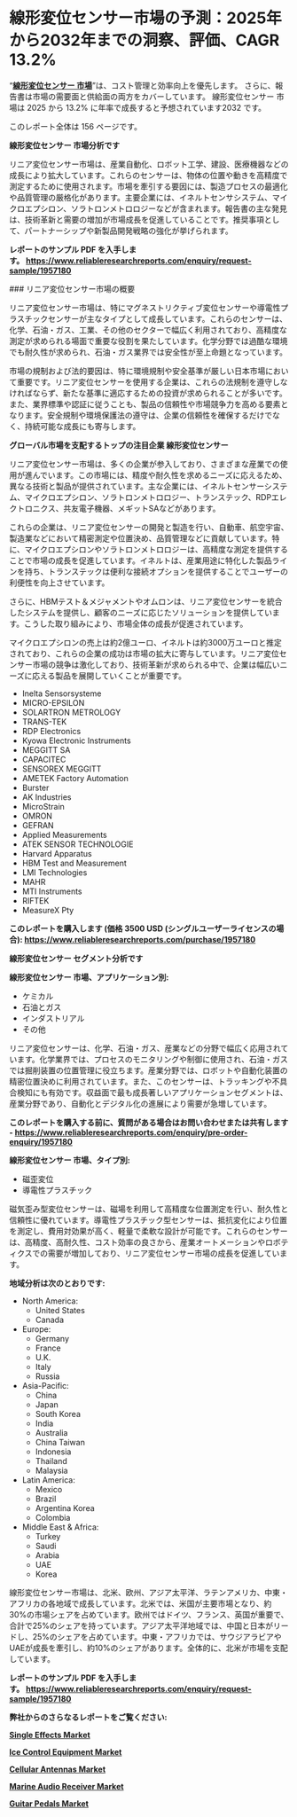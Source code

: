 <p><h1>線形変位センサー市場の予測：2025年から2032年までの洞察、評価、CAGR 13.2%</h1></p><p>&ldquo;<strong><a href="https://www.reliableresearchreports.com/linear-displacement-sensors-r1957180?utm_campaign=107&utm_medium=9&utm_source=Github&utm_content=ia&utm_term=25032025&utm_id=linear-displacement-sensors">線形変位センサー 市場</a></strong>&rdquo;は、コスト管理と効率向上を優先します。 さらに、報告書は市場の需要面と供給面の両方をカバーしています。 線形変位センサー 市場は 2025 から 13.2% に年率で成長すると予想されています2032 です。</p>
<p>このレポート全体は 156 ページです。</p>
<p><strong>線形変位センサー 市場分析です</strong></p>
<p><p>リニア変位センサー市場は、産業自動化、ロボット工学、建設、医療機器などの成長により拡大しています。これらのセンサーは、物体の位置や動きを高精度で測定するために使用されます。市場を牽引する要因には、製造プロセスの最適化や品質管理の厳格化があります。主要企業には、イネルトセンサシステム、マイクロエプシロン、ソラトロンメトロロジーなどが含まれます。報告書の主な発見は、技術革新と需要の増加が市場成長を促進していることです。推奨事項として、パートナーシップや新製品開発戦略の強化が挙げられます。</p></p>
<p><strong>レポートのサンプル PDF を入手します。&nbsp;<a href="https://www.reliableresearchreports.com/enquiry/request-sample/1957180?utm_campaign=107&utm_medium=9&utm_source=Github&utm_content=ia&utm_term=25032025&utm_id=linear-displacement-sensors">https://www.reliableresearchreports.com/enquiry/request-sample/1957180</a></strong></p>
<p><p>### リニア変位センサー市場の概要</p><p>リニア変位センサー市場は、特にマグネストリクティブ変位センサーや導電性プラスチックセンサーが主なタイプとして成長しています。これらのセンサーは、化学、石油・ガス、工業、その他のセクターで幅広く利用されており、高精度な測定が求められる場面で重要な役割を果たしています。化学分野では過酷な環境でも耐久性が求められ、石油・ガス業界では安全性が至上命題となっています。</p><p>市場の規制および法的要因は、特に環境規制や安全基準が厳しい日本市場において重要です。リニア変位センサーを使用する企業は、これらの法規制を遵守しなければならず、新たな基準に適応するための投資が求められることが多いです。また、業界標準や認証に従うことも、製品の信頼性や市場競争力を高める要素となります。安全規制や環境保護法の遵守は、企業の信頼性を確保するだけでなく、持続可能な成長にも寄与します。</p></p>
<p><strong>グローバル市場を支配するトップの注目企業 線形変位センサー</strong></p>
<p><p>リニア変位センサー市場は、多くの企業が参入しており、さまざまな産業での使用が進んでいます。この市場には、精度や耐久性を求めるニーズに応えるため、異なる技術と製品が提供されています。主な企業には、イネルトセンサーシステム、マイクロエプシロン、ソラトロンメトロロジー、トランステック、RDPエレクトロニクス、共友電子機器、メギットSAなどがあります。</p><p>これらの企業は、リニア変位センサーの開発と製造を行い、自動車、航空宇宙、製造業などにおいて精密測定や位置決め、品質管理などに貢献しています。特に、マイクロエプシロンやソラトロンメトロロジーは、高精度な測定を提供することで市場の成長を促進しています。イネルトは、産業用途に特化した製品ラインを持ち、トランステックは便利な接続オプションを提供することでユーザーの利便性を向上させています。</p><p>さらに、HBMテスト＆メジャメントやオムロンは、リニア変位センサーを統合したシステムを提供し、顧客のニーズに応じたソリューションを提供しています。こうした取り組みにより、市場全体の成長が促進されています。</p><p>マイクロエプシロンの売上は約2億ユーロ、イネルトは約3000万ユーロと推定されており、これらの企業の成功は市場の拡大に寄与しています。リニア変位センサー市場の競争は激化しており、技術革新が求められる中で、企業は幅広いニーズに応える製品を展開していくことが重要です。</p></p>
<p><ul><li>Inelta Sensorsysteme</li><li>MICRO-EPSILON</li><li>SOLARTRON METROLOGY</li><li>TRANS-TEK</li><li>RDP Electronics</li><li>Kyowa Electronic Instruments</li><li>MEGGITT SA</li><li>CAPACITEC</li><li>SENSOREX MEGGITT</li><li>AMETEK Factory Automation</li><li>Burster</li><li>AK Industries</li><li>MicroStrain</li><li>OMRON</li><li>GEFRAN</li><li>Applied Measurements</li><li>ATEK SENSOR TECHNOLOGIE</li><li>Harvard Apparatus</li><li>HBM Test and Measurement</li><li>LMI Technologies</li><li>MAHR</li><li>MTI Instruments</li><li>RIFTEK</li><li>MeasureX Pty</li></ul></p>
<p><strong>このレポートを購入します (価格 3500 USD (シングルユーザーライセンスの場合):&nbsp;<a href="https://www.reliableresearchreports.com/purchase/1957180?utm_campaign=107&utm_medium=9&utm_source=Github&utm_content=ia&utm_term=25032025&utm_id=linear-displacement-sensors">https://www.reliableresearchreports.com/purchase/1957180</a></strong></p>
<p><strong>線形変位センサー セグメント分析です</strong></p>
<p><strong>線形変位センサー 市場、アプリケーション別:</strong></p>
<p><ul><li>ケミカル</li><li>石油とガス</li><li>インダストリアル</li><li>その他</li></ul></p>
<p><p>リニア変位センサーは、化学、石油・ガス、産業などの分野で幅広く応用されています。化学業界では、プロセスのモニタリングや制御に使用され、石油・ガスでは掘削装置の位置管理に役立ちます。産業分野では、ロボットや自動化装置の精密位置決めに利用されています。また、このセンサーは、トラッキングや不具合検知にも有効です。収益面で最も成長著しいアプリケーションセグメントは、産業分野であり、自動化とデジタル化の進展により需要が急増しています。</p></p>
<p><strong>このレポートを購入する前に、質問がある場合はお問い合わせまたは共有します - <a href="https://www.reliableresearchreports.com/enquiry/pre-order-enquiry/1957180?utm_campaign=107&utm_medium=9&utm_source=Github&utm_content=ia&utm_term=25032025&utm_id=linear-displacement-sensors">https://www.reliableresearchreports.com/enquiry/pre-order-enquiry/1957180</a></strong></p>
<p><strong>線形変位センサー 市場、タイプ別:</strong></p>
<p><ul><li>磁歪変位</li><li>導電性プラスチック</li></ul></p>
<p><p>磁気歪み型変位センサーは、磁場を利用して高精度な位置測定を行い、耐久性と信頼性に優れています。導電性プラスチック型センサーは、抵抗変化により位置を測定し、費用対効果が高く、軽量で柔軟な設計が可能です。これらのセンサーは、高精度、高耐久性、コスト効率の良さから、産業オートメーションやロボティクスでの需要が増加しており、リニア変位センサー市場の成長を促進しています。</p></p>
<p><strong>地域分析は次のとおりです:</strong></p>
<p><ul>
    <li>
        North America:
        <ul>
            <li>United States</li>
            <li>Canada</li>
        </ul>
    </li>
    <li>
        Europe:
        <ul>
            <li>Germany</li>
            <li>France</li>
            <li>U.K.</li>
            <li>Italy</li>
            <li>Russia</li>
        </ul>
    </li>
    <li>
        Asia-Pacific:
        <ul>
            <li>China</li>
            <li>Japan</li>
            <li>South Korea</li>
            <li>India</li>
            <li>Australia</li>
            <li>China Taiwan</li>
            <li>Indonesia</li>
            <li>Thailand</li>
            <li>Malaysia</li>
        </ul>
    </li>
    <li>
        Latin America:
        <ul>
            <li>Mexico</li>
            <li>Brazil</li>
            <li>Argentina Korea</li>
            <li>Colombia</li>
        </ul>
    </li>
    <li>
        Middle East & Africa:
        <ul>
            <li>Turkey</li>
            <li>Saudi</li>
            <li>Arabia</li>
            <li>UAE</li>
            <li>Korea</li>
        </ul>
    </li>
    </ul></p>
<p><p>線形変位センサー市場は、北米、欧州、アジア太平洋、ラテンアメリカ、中東・アフリカの各地域で成長しています。北米では、米国が主要市場となり、約30%の市場シェアを占めています。欧州ではドイツ、フランス、英国が重要で、合計で25%のシェアを持っています。アジア太平洋地域では、中国と日本がリードし、25%のシェアを占めています。中東・アフリカでは、サウジアラビアやUAEが成長を牽引し、約10%のシェアがあります。全体的に、北米が市場を支配しています。</p></p>
<p><strong>レポートのサンプル PDF を入手します。&nbsp;<a href="https://www.reliableresearchreports.com/enquiry/request-sample/1957180?utm_campaign=107&utm_medium=9&utm_source=Github&utm_content=ia&utm_term=25032025&utm_id=linear-displacement-sensors">https://www.reliableresearchreports.com/enquiry/request-sample/1957180</a></strong></p>
<p><strong></strong></p>
<p><strong></strong></p>
<p><strong></strong></p>
<p><strong></strong></p>
<p><strong>弊社からのさらなるレポートをご覧ください:</strong></p>
<p><strong><p><a href="https://github.com/drielvinki/Market-Research-Report-List-1/blob/main/single-effects-market.md?utm_campaign=107&utm_medium=9&utm_source=Github&utm_content=ia&utm_term=25032025&utm_id=linear-displacement-sensors">Single Effects Market</a></p><p><a href="https://github.com/uldularido/Market-Research-Report-List-1/blob/main/ice-control-equipment-market.md?utm_campaign=107&utm_medium=9&utm_source=Github&utm_content=ia&utm_term=25032025&utm_id=linear-displacement-sensors">Ice Control Equipment Market</a></p><p><a href="https://github.com/panciujoslin3/Market-Research-Report-List-1/blob/main/cellular-antennas-market.md?utm_campaign=107&utm_medium=9&utm_source=Github&utm_content=ia&utm_term=25032025&utm_id=linear-displacement-sensors">Cellular Antennas Market</a></p><p><a href="https://github.com/ghaligopezf5/Market-Research-Report-List-1/blob/main/marine-audio-receiver-market.md?utm_campaign=107&utm_medium=9&utm_source=Github&utm_content=ia&utm_term=25032025&utm_id=linear-displacement-sensors">Marine Audio Receiver Market</a></p><p><a href="https://github.com/decockogbaro25/Market-Research-Report-List-1/blob/main/guitar-pedals-market.md?utm_campaign=107&utm_medium=9&utm_source=Github&utm_content=ia&utm_term=25032025&utm_id=linear-displacement-sensors">Guitar Pedals Market</a></p></strong></p>
